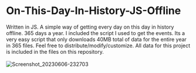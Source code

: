 # On-This-Day-In-History-JS-Offline
Written in JS. A simple way of getting every day on this day in history offline. 365 days a year. I included the script I used to get the events. Its a very easy script that only downloads 40MB total of data for the entire year in 365 files. Feel free to distribute/modify/customize. All data for this project is included in the files on this repository.
<br><br>
![Screenshot_20230606-232703](https://github.com/lex81/On-This-Day-In-History-JS-Offline/assets/68161611/3207b819-b48e-4925-beac-f55790ef392e)

